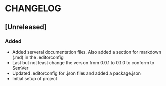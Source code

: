# CHANGELOG

## [Unreleased]

### Added

- Added serveral documentation files. Also added a section for markdown (.md) in the .editorconfig
- Last but not least change the version from 0.0.1 to 0.1.0 to conform to SemVer
- Updated .editorconfig for .json files and added a package.json
- Initial setup of project
